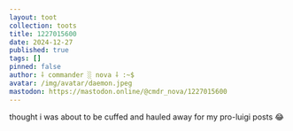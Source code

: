 ```yaml
---
layout: toot
collection: toots
title: 1227015600
date: 2024-12-27
published: true
tags: []
pinned: false
author: ⸸ commander ░ nova ⸸ :~$
avatar: /img/avatar/daemon.jpeg
mastodon: https://mastodon.online/@cmdr_nova/1227015600
---
```


thought i was about to be cuffed and hauled away for my pro-luigi posts 😂
